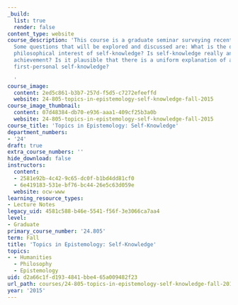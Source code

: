 ```yaml
---
_build:
  list: true
  render: false
content_type: website
course_description: 'This course is a graduate seminar surveying recent work on self-knowledge.
  Some questions that will be explored and discussed are: What is the distinctive
  philosophical interest of self-knowledge? Is self-knowledge really an _epistemic_
  achievement? Is it plausible that there is a uniform explanation of all distinctively
  first-personal self-knowledge?

  '
course_image:
  content: 2ed5c861-b3b7-257d-f5d5-c7272efeeffd
  website: 24-805-topics-in-epistemology-self-knowledge-fall-2015
course_image_thumbnail:
  content: 07d48384-db70-e936-aaa1-409cf25b3a0b
  website: 24-805-topics-in-epistemology-self-knowledge-fall-2015
course_title: 'Topics in Epistemology: Self-Knowledge'
department_numbers:
- '24'
draft: true
extra_course_numbers: ''
hide_download: false
instructors:
  content:
  - 2581e92b-4c42-9c65-dc0f-b1bd4dd81cf0
  - 6e419183-531e-bf76-bc44-26e5c63d059e
  website: ocw-www
learning_resource_types:
- Lecture Notes
legacy_uid: 4581c588-b46e-5541-f56f-3e3066ca7aa4
level:
- Graduate
primary_course_number: '24.805'
term: Fall
title: 'Topics in Epistemology: Self-Knowledge'
topics:
- - Humanities
  - Philosophy
  - Epistemology
uid: d2a66c1f-d193-4841-bbe4-65a009482f23
url_path: courses/24-805-topics-in-epistemology-self-knowledge-fall-2015
year: '2015'
---
```


